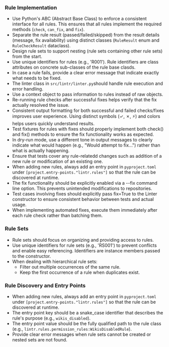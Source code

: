 ### Rule Implementation

- Use Python's ABC (Abstract Base Class) to enforce a consistent interface for all rules. This ensures that all rules implement the required methods (`check`, `can_fix`, and `fix`).
- Separate the rule result (passed/failed/skipped) from the result details (message, fix availability) using distinct classes (`RuleResult` enum and `RuleCheckResult` dataclass).
- Design rule sets to support nesting (rule sets containing other rule sets) from the start.
- Use unique identifiers for rules (e.g., 'R001'). Rule identifiers are class attributes on concrete sub-classes of the rule base clasds.
- In case a rule fails, provide a clear error message that indicate exactly what needs to be fixed.
- The linter class in `src/lintr/linter.py`should handle rule execution and error handling.
- Use a context object to pass information to rules instead of raw objects.
- Re-running rule checks after successful fixes helps verify that the fix actually resolved the issue.
- Consistent output formatting for both successful and failed checks/fixes improves user experience. Using distinct symbols (✓, ✗, ⚡) and colors helps users quickly understand results.
- Test fixtures for rules with fixes should properly implement both check() and fix() methods to ensure the fix functionality works as expected.
- In dry-run mode, use a different tone in output messages to clearly indicate what would happen (e.g., "Would attempt to fix...") rather than what is actually happening.
- Ensure that tests cover any rule-relatedd changes such as addition of a new rule or modification of an existing one.
- When adding new rules, always add an entry point in `pyproject.toml` under `[project.entry-points."lintr.rules"]` so that the rule can be discovered at runtime.
- The fix functionality should be explicitly enabled via a --fix command line option. This prevents unintended modifications to repositories.
- Test cases involving fixes should explicitly pass fix=True to the Linter constructor to ensure consistent behavior between tests and actual usage.
- When implementing automated fixes, execute them immediately after each rule check rather than batching them.

### Rule Sets
- Rule sets should focus on organizing and providing access to rules.
- Use unique identifiers for rule sets (e.g., 'RS001') to prevent conflicts and enable easy referencing. Identifiers are instance members passed to the constructor.
- When dealing with hierarchical rule sets:
  - Filter out multiple occurrences of the same rule.
  - Keep the first occurrence of a rule when duplicates exist.

### Rule Discovery and Entry Points
- When adding new rules, always add an entry point in `pyproject.toml` under `[project.entry-points."lintr.rules"]` so that the rule can be discovered at runtime.
- The entry point key should be a snake_case identifier that describes the rule's purpose (e.g., `wikis_disabled`).
- The entry point value should be the fully qualified path to the rule class (e.g., `lintr.rules.permission_rules:WikisDisabledRule`).
- Provide clear error messages when rule sets cannot be created or nested sets are not found.
